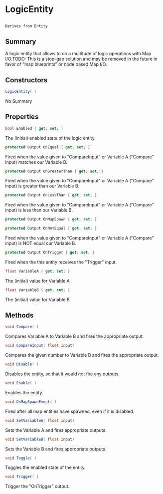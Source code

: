 # LogicEntity

## 
```c#
Derives from Entity
```

## Summary

A logic entity that allows to do a multitude of logic operations with Map I/O.TODO: This is a stop-gap solution and may be removed in the future in favor of "map blueprints" or node based Map I/O.
## Constructors

```c#
LogicEntity( ) 
```
No Summary
## Properties

```c#
bool Enabled { get; set; } 
```
The (initial) enabled state of the logic entity.
```c#
protected Output OnEqual { get; set; } 
```
Fired when the value given to "CompareInput" or Variable A ("Compare" input) matches our Variable B.
```c#
protected Output OnGreaterThan { get; set; } 
```
Fired when the value given to "CompareInput" or Variable A ("Compare" input) is greater than our Variable B.
```c#
protected Output OnLessThan { get; set; } 
```
Fired when the value given to "CompareInput" or Variable A ("Compare" input) is less than our Variable B.
```c#
protected Output OnMapSpawn { get; set; } 
```

```c#
protected Output OnNotEqual { get; set; } 
```
Fired when the value given to "CompareInput" or Variable A ("Compare" input) is NOT equal our Variable B.
```c#
protected Output OnTrigger { get; set; } 
```
Fired when the this entity receives the "Trigger" input.
```c#
float VariableA { get; set; } 
```
The (initial) value for Variable A
```c#
float VariableB { get; set; } 
```
The (initial) value for Variable B
## Methods

```c#
void Compare( ) 
```
Compares Variable A to Variable B and fires the appropriate output.
```c#
void CompareInput( float input) 
```
Compares the given number to Variable B and fires the appropriate output.
```c#
void Disable( ) 
```
Disables the entity, so that it would not fire any outputs.
```c#
void Enable( ) 
```
Enables the entity.
```c#
void OnMapSpawnEvent( ) 
```
Fired after all map entities have spawned, even if it is disabled.
```c#
void SetVariableA( float input) 
```
Sets the Variable A and fires appropriate outputs.
```c#
void SetVariableB( float input) 
```
Sets the Variable B and fires appropriate outputs.
```c#
void Toggle( ) 
```
Toggles the enabled state of the entity.
```c#
void Trigger( ) 
```
Trigger the "OnTrigger" output.
